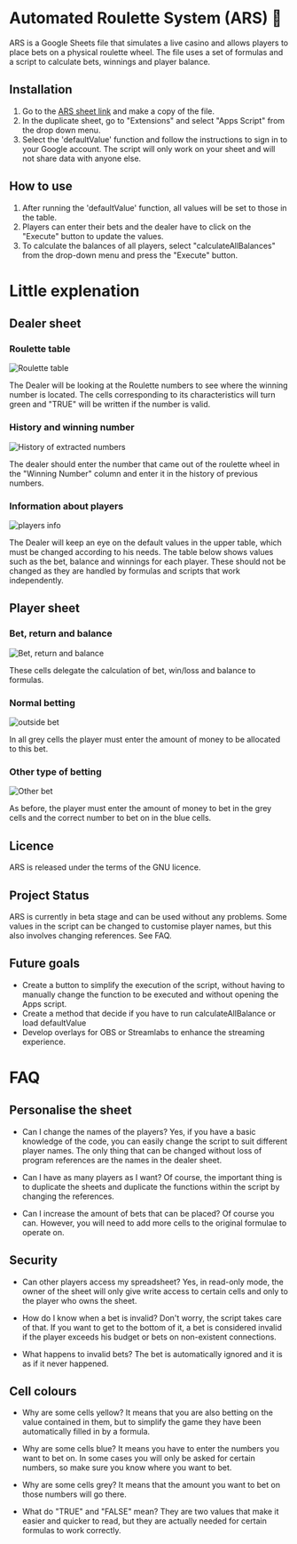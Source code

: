 # Automated Roulette System (ARS) 🎰

ARS is a Google Sheets file that simulates a live casino and allows players to place bets on a physical roulette wheel. The file uses a set of formulas and a script to calculate bets, winnings and player balance.

## Installation

1. Go to the [ARS sheet link](insert-link-here) and make a copy of the file.
2. In the duplicate sheet, go to "Extensions" and select "Apps Script" from the drop down menu.
3. Select the 'defaultValue' function and follow the instructions to sign in to your Google account. The script will only work on your sheet and will not share data with anyone else.

## How to use

1. After running the 'defaultValue' function, all values will be set to those in the table.
2. Players can enter their bets and the dealer have to click on the "Execute" button to update the values.
3. To calculate the balances of all players, select "calculateAllBalances" from the drop-down menu and press the "Execute" button.

# Little explenation 

## Dealer sheet

### Roulette table
![Roulette table](roulette.png)

The Dealer will be looking at the Roulette numbers to see where the winning number is located. The cells corresponding to its characteristics will turn green and "TRUE" will be written if the number is valid.

### History and winning number
![History of extracted numbers](history.png) 

The dealer should enter the number that came out of the roulette wheel in the "Winning Number" column and enter it in the history of previous numbers.

### Information about players
![players info](tabs.png)

The Dealer will keep an eye on the default values in the upper table, which must be changed according to his needs. The table below shows values such as the bet, balance and winnings for each player. These should not be changed as they are handled by formulas and scripts that work independently.

## Player sheet

### Bet, return and balance
![Bet, return and balance](RBB.png)

These cells delegate the calculation of bet, win/loss and balance to formulas.

### Normal betting 
![outside bet](regularplayer.png)

In all grey cells the player must enter the amount of money to be allocated to this bet.

### Other type of betting
![Other bet](otherbet.png)

As before, the player must enter the amount of money to bet in the grey cells and the correct number to bet on in the blue cells. 

## Licence

ARS is released under the terms of the GNU licence.

## Project Status

ARS is currently in beta stage and can be used without any problems. Some values in the script can be changed to customise player names, but this also involves changing references. See FAQ.

## Future goals

- Create a button to simplify the execution of the script, without having to manually change the function to be executed and without opening the Apps script.
- Create a method that decide if you have to run calculateAllBalance or load defaultValue
- Develop overlays for OBS or Streamlabs to enhance the streaming experience.

# FAQ
## Personalise the sheet 

- Can I change the names of the players?
Yes, if you have a basic knowledge of the code, you can easily change the script to suit different player names. The only thing that can be changed without loss of program references are the names in the dealer sheet.

- Can I have as many players as I want?
Of course, the important thing is to duplicate the sheets and duplicate the functions within the script by changing the references.

- Can I increase the amount of bets that can be placed?
Of course you can. However, you will need to add more cells to the original formulae  to operate on. 

## Security

- Can other players access my spreadsheet?
Yes, in read-only mode, the owner of the sheet will only give write access to certain cells and only to the player who owns the sheet.

- How do I know when a bet is invalid?
Don't worry, the script takes care of that. If you want to get to the bottom of it, a bet is considered invalid if the player exceeds his budget or bets on non-existent connections.

- What happens to invalid bets?
The bet is automatically ignored and it is as if it never happened.

## Cell colours

- Why are some cells yellow?
It means that you are also betting on the value contained in them, but to simplify the game they have been automatically filled in by a formula.

- Why are some cells blue?
It means you have to enter the numbers you want to bet on. In some cases you will only be asked for certain numbers, so make sure you know where you want to bet.

- Why are some cells grey?
It means that the amount you want to bet on those numbers will go there.

- What do "TRUE" and "FALSE" mean?
They are two values that make it easier and quicker to read, but they are actually needed for certain formulas to work correctly.

